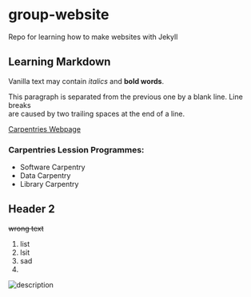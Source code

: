 # group-website
Repo for learning how to make websites with Jekyll

## Learning Markdown

Vanilla text may contain *italics* and **bold words**.

This paragraph is separated from the previous one by a blank line.
Line breaks  
are caused by two trailing spaces at the end of a line.

[Carpentries Webpage](https://carpentries.org)

### Carpentries Lession Programmes:
- Software Carpentry
- Data Carpentry
- Library Carpentry

## Header 2
~~wrong text~~

1. list
2. lsit
3. sad
4. 

![description](https://github.com/carpentries/carpentries.org/blob/main/images/TheCarpentries-opengraph.png?raw=true "logo")
